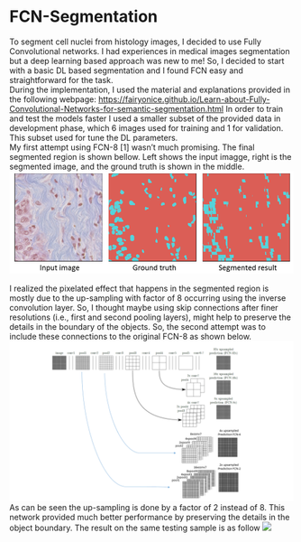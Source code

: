 # FCN-Segmentation
To segment cell nuclei from histology images, I decided to use Fully Convolutional networks. I had experiences in medical images segmentation but a deep learning based approach was new to me! So, I decided to start with a basic DL based segmentation and I found FCN easy and straightforward for the task. <br/>
During the implementation, I used the material and explanations provided in the following webpage:
https://fairyonice.github.io/Learn-about-Fully-Convolutional-Networks-for-semantic-segmentation.html
In order to train and test the models faster I used a smaller subset of the provided data in development phase, which 6 images used for training and 1 for validation. This subset used for tune the DL parameters. <br/>
My first attempt using FCN-8 [1] wasn’t much promising. The final segmented region is shown bellow. Left shows the input imagge, right is the segmented image, and the ground truth is shown in the middle.
![](images/First_attempt.png) 

I realized the pixelated effect that happens in the segmented region is mostly due to the up-sampling with factor of 8 occurring using the inverse convolution layer. So, I thought maybe using skip connections after finer resolutions (i.e., first and second pooling layers), might help to preserve the details in the boundary of the objects. So, the second attempt was to include these connections to the original FCN-8 as shown below.
![](images/Interview_figure.png)
As can be seen the up-sampling is done by a factor of 2 instead of 8. This network provided much better performance by preserving the details in the object boundary. The result on the same testing sample is as follow
![](images/second_attemp.png)

